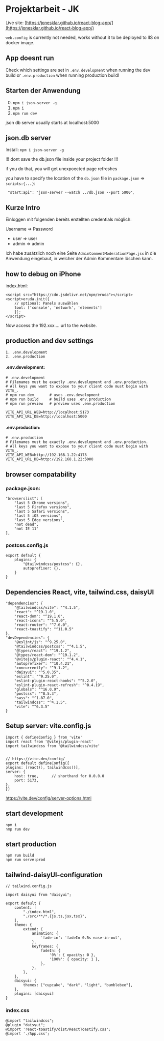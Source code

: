 # Projektarbeit - JK

Live site: [https://jonesklar.github.io/react-blog-app/](https://jonesklar.github.io/react-blog-app/)

`web.config` is currently not needed, works without it to be deployed to IIS on docker image.

## App doesnt run

Check which settings are set in `.env.development` when running the dev build
or `.env.production` when running production build!

## Starten der Anwendung

0. `npm i json-server -g`
1. `npm i`
2. `npm run dev`

json db server usually starts at localhost:5000

## json.db server

Install: `npm i json-server -g` 

!!! dont save the db.json file inside your project folder !!!

if you do that, you will get unexpoected page refreshes

you have to specify the location of the `db.json` file in `package.json` => `scripts:{...}`:

     "start:api": "json-server --watch ../db.json --port 5000",


## Kurze Intro

Einloggen mit folgenden bereits erstellten credentials möglich:

Username => Password
- user  => user
- admin => admin

Ich habe zusätzlich noch eine Seite `AdminCommentModerationPage.jsx` in die Anwendung eingebaut, in welcher der Admin Kommentare löschen  kann.

## how to debug on iPhone 

index.html:

    <script src="https://cdn.jsdelivr.net/npm/eruda"></script>
    <script>eruda.init({
        // optional: Panels auswählen
        tool: ['console', 'network', 'elements']
        });
    </script>

 Now access the 192.xxx.... url to the website.


 ## production and dev settings

    1. .env.development
    2. .env.production   

#### .env.development:

    # .env.development
    # Filenames must be exactly .env.development and .env.production.
    # All keys you want to expose to your client code must begin with VITE_.
    # npm run dev       # uses .env.development
    # npm run build     # build uses .env.production
    # npm run preview   # preview uses .env.production

    VITE_API_URL_WEB=http://localhost:5173
    VITE_API_URL_DB=http://localhost:5000

#### .env.production:

    # .env.production
    # Filenames must be exactly .env.development and .env.production.
    # All keys you want to expose to your client code must begin with VITE_.
    VITE_API_WEB=http://192.168.1.22:4173
    VITE_API_URL_DB=http://192.168.1.22:5000

## browser compatability

### package.json:

    "browserslist": [
        "last 5 Chrome versions",
        "last 5 Firefox versions",
        "last 5 Safari versions",
        "last 5 iOS versions",
        "last 5 Edge versions",
        "not dead",
        "not IE 11"
    ],

### postcss.config.js

    export default {
        plugins: {
            "@tailwindcss/postcss": {},
            autoprefixer: {},
        }
    }

## Dependencies React, vite, tailwind.css, daisyUI

    "dependencies": {
        "@tailwindcss/vite": "^4.1.5",
        "react": "^19.1.0",
        "react-dom": "^19.1.0",
        "react-icons": "^5.5.0",
        "react-router": "^7.6.0",
        "react-toastify": "^11.0.5"
    },
    "devDependencies": {
        "@eslint/js": "^9.25.0",
        "@tailwindcss/postcss": "^4.1.5",
        "@types/react": "^19.1.2",
        "@types/react-dom": "^19.1.2",
        "@vitejs/plugin-react": "^4.4.1",
        "autoprefixer": "^10.4.21",
        "concurrently": "^9.1.2",
        "daisyui": "^5.0.35",
        "eslint": "^9.25.0",
        "eslint-plugin-react-hooks": "^5.2.0",
        "eslint-plugin-react-refresh": "^0.4.19",
        "globals": "^16.0.0",
        "postcss": "^8.5.3",
        "sass": "^1.87.0",
        "tailwindcss": "^4.1.5",
        "vite": "^6.3.5"
    }


## Setup server: vite.config.js

    import { defineConfig } from 'vite'
    import react from '@vitejs/plugin-react'
    import tailwindcss from '@tailwindcss/vite'


    // https://vite.dev/config/
    export default defineConfig({
    plugins: [react(), tailwindcss()],
    server: {
        host: true,      // shorthand for 0.0.0.0
        port: 5173,
    },
    })

https://vite.dev/config/server-options.html


## start development

    npm i
    nmp run dev

## start production

    npm run build
    npm run serve:prod

## tailwind-daisyUI-configuration

    // tailwind.config.js

    import daisyui from "daisyui";

    export default {
        content: [
            "./index.html",
            "./src/**/*.{js,ts,jsx,tsx}",
        ],
        theme: {
            extend: {
                animation: {
                    'fade-in': 'fadeIn 0.5s ease-in-out',
                },
                keyframes: {
                    fadeIn: {
                        '0%': { opacity: 0 },
                        '100%': { opacity: 1 },
                    },
                },
            },
        },
        daisyui: {
            themes: ["cupcake", "dark", "light", "bumblebee"],
        },
        plugins: [daisyui]
    }


### index.css

    @import "tailwindcss";
    @plugin "daisyui";
    @import 'react-toastify/dist/ReactToastify.css';
    @import './App.css';

